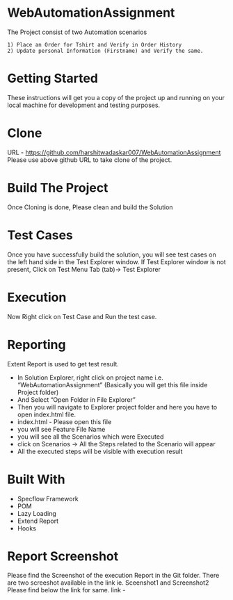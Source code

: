 # WebAutomationAssignment
 The Project consist of two Automation scenarios 
 
    1) Place an Order for Tshirt and Verify in Order History
    2) Update personal Information (Firstname) and Verify the same.
    
# Getting Started
These instructions will get you a copy of the project up and running on your local machine for development and testing purposes. 

# Clone
URL - https://github.com/harshitwadaskar007/WebAutomationAssignment
Please use above github URL to take clone of the project.

# Build The Project
Once Cloning is done, Please clean and build the Solution

# Test Cases
Once you have successfully build the solution, you will see test cases on the left hand side in
the Test Explorer window. If Test Explorer window is not present, Click on Test Menu Tab (tab)-&gt; Test Explorer

# Execution
Now Right click on Test Case and Run the test case. 

# Reporting
Extent Report is used to get test result.
- In Solution Explorer, right click on project name i.e. “WebAutomationAssignment” (Basically you will get this file inside Project folder)
- And Select “Open Folder in File Explorer”
- Then you will navigate to Explorer project folder and here you have to open index.html file. 
- index.html - Please open this file 
- you will see Feature File Name 
- you will see all the Scenarios which were Executed 
- click on Scenarios -> All the Steps related to the Scenario will appear
- All the executed steps will be visible with execution result

# Built With
- Specflow Framework
- POM 
- Lazy Loading
- Extend Report
- Hooks

# Report Screenshot
Please find the Screenshot of the execution Report in the Git folder. There are two screeshot available in the link ie. Sceenshot1 and Screenshot2
Please find below the link for same.
link - 



 

